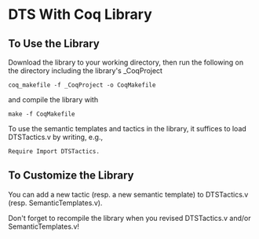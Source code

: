# DTS With Coq Library

## To Use the Library

Download the library to your working directory, then run the following on the directory including the library's _CoqProject

`coq_makefile -f _CoqProject -o CoqMakefile`

and compile the library with

`make -f CoqMakefile`

To use the semantic templates and tactics in the library, it suffices to load DTSTactics.v by writing, e.g.,

`Require Import DTSTactics.`

## To Customize the Library

You can add a new tactic (resp. a new semantic template) to DTSTactics.v (resp. SemanticTemplates.v).

Don't forget to recompile the library when you revised DTSTactics.v and/or SemanticTemplates.v!
